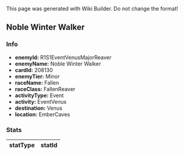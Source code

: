 <span class="wiki-builder">This page was generated with Wiki Builder. Do not change the format!</span>

## Noble Winter Walker
### Info
* **enemyId:** R1S1EventVenusMajorReaver
* **enemyName:** Noble Winter Walker
* **cardId:** 208130
* **enemyTier:** Minor
* **raceName:** Fallen
* **raceClass:** FallenReaver
* **activityType:** Event
* **activity:** EventVenus
* **destination:** Venus
* **location:** EmberCaves

### Stats
statType | statId
-------- | ------

